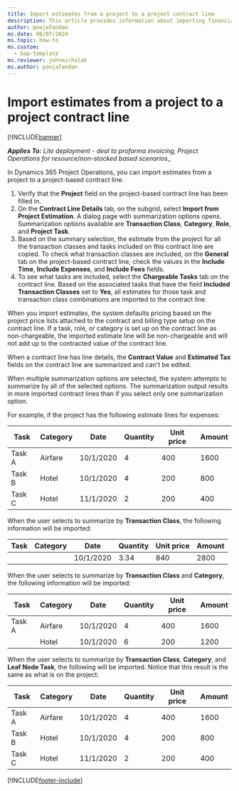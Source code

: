 ```yaml
---
title: Import estimates from a project to a project contract line
description: This article provides information about importing financial estimates from a project to a contract line.
author: poojafandan
ms.date: 06/07/2024
ms.topic: how-to
ms.custom: 
  - bap-template
ms.reviewer: johnmichalak
ms.author: poojafandan
---
```


# Import estimates from a project to a project contract line

[!INCLUDE[banner](../../includes/banner.md)]

_**Applies To:** Lite deployment - deal to proforma invoicing, Project Operations for resource/non-stocked based scenarios__

In Dynamics 365 Project Operations, you can import estimates from a project to a project-based contract line.

1. Verify that the **Project** field on the project-based contract line has been filled in.
2. On the **Contract Line Details** tab, on the subgrid, select **Import from Project Estimation**. A dialog page with summarization options opens. Summarization options available are **Transaction Class**, **Category**, **Role**, and **Project Task**.
3. Based on the summary selection, the estimate from the project for all the transaction classes and tasks included on this contract line are copied. To check what transaction classes are included, on the **General** tab on the project-based contract line, check the values in the **Include Time**, **Include Expenses**, and **Include Fees** fields. 
4. To see what tasks are included, select the **Chargeable Tasks** tab on the contract line. Based on the associated tasks that have the field **Included Transaction Classes** set to **Yes**, all estimates for those task and transaction class combinations are imported to the contract line.

When you import estimates, the system defaults pricing based on the project price lists attached to the contract and billing type setup on the contract line. If a task, role, or category is set up on the contract line as non-chargeable, the imported estimate line will be non-chargeable and will not add up to the contracted value of the contract line.

When a contract line has line details, the **Contract Value** and **Estimated Tax** fields on the contract line are summarized and can't be edited.

When multiple summarization options are selected, the system attempts to summarize by all of the selected options. The summarization output results in more imported contract lines than if you select only one summarization option.

For example, if the project has the following estimate lines for expenses:

| Task | Category | Date | Quantity | Unit price | Amount |
| --- | --- | --- | --- | --- | --- |
| Task A | Airfare | 10/1/2020 | 4 | 400 | 1600 |
| Task B | Hotel | 10/1/2020 | 4 | 200 | 800 |
| Task C | Hotel | 11/1/2020 | 2 | 200 | 400 |

When the user selects to summarize by **Transaction Class**, the following information will be imported:

| Task | Category | Date | Quantity | Unit price | Amount |
| --- | --- | --- | --- | --- | --- |
| &nbsp; | &nbsp; | 10/1/2020 | 3.34 | 840 | 2800 |

When the user selects to summarize by **Transaction Class** and **Category**, the following information will be imported:

| Task | Category | Date | Quantity | Unit price | Amount |
| --- | --- | --- | --- | --- | --- |
| Task A | Airfare | 10/1/2020 | 4 | 400 | 1600 |
| &nbsp;| Hotel | 10/1/2020 | 6 | 200 | 1200 |

When the user selects to summarize by **Transaction Class**, **Category**, and **Leaf Node Task**, the following will be imported. Notice that this result is the same as what is on the project:

| Task | Category | Date | Quantity | Unit price | Amount |
| --- | --- | --- | --- | --- | --- |
| Task A | Airfare | 10/1/2020 | 4 | 400 | 1600 |
| Task B | Hotel | 10/1/2020 | 4 | 200 | 800 |
| Task C | Hotel | 11/1/2020 | 2 | 200 | 400 |


[!INCLUDE[footer-include](../../includes/footer-banner.md)]
